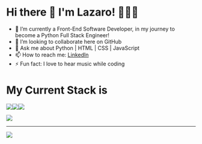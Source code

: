 # **Hi there 👋 I'm Lazaro! 👨🏻‍💻**

- 🌱 I’m currently a Front-End Software Developer, in my journey to become a Python Full Stack Engineer!
- 👯 I’m looking to collaborate here on GitHub
- 💬 Ask me about Python | HTML | CSS | JavaScript
- 📫 How to reach me: [LinkedIn](https://www.linkedin.com/in/lazaro-d-masot)
- ⚡ Fun fact: I love to hear music while coding


# My Current Stack is <br>
<img src="https://user-images.githubusercontent.com/116032611/226149156-623663f9-bf6e-49ef-8723-78722c7667ab.png"><img src="https://user-images.githubusercontent.com/116032611/226149337-e0a48358-103a-43b4-9457-ea97eeeed86a.png"><img src="https://user-images.githubusercontent.com/116032611/226149795-fa83c2ed-2a75-44cd-bd06-c7c41b7f0b03.png">







<img src="https://github-readme-stats.vercel.app/api?username=lazaromasot&&show_icons=true&title_color=ffffff&icon_color=bb2acf&text_color=daf7dc&bg_color=082032">
<hr>
<img src="https://user-images.githubusercontent.com/116032611/226149937-a37e0c93-d442-405f-aff8-ebe0c7cc5349.png">

